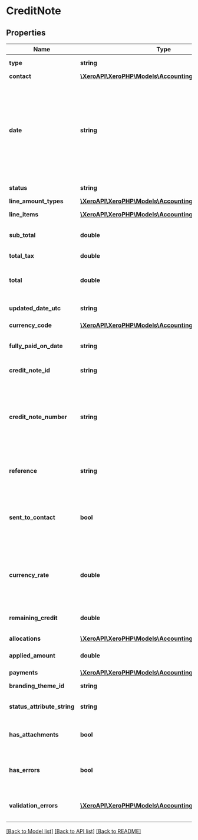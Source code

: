 # CreditNote

## Properties
Name | Type | Description | Notes
------------ | ------------- | ------------- | -------------
**type** | **string** | See Credit Note Types | [optional] 
**contact** | [**\XeroAPI\XeroPHP\Models\Accounting\Contact**](Contact.md) |  | [optional] 
**date** | **string** | The date the credit note is issued YYYY-MM-DD. If the Date element is not specified then it will default to the current date based on the timezone setting of the organisation | [optional] 
**status** | **string** | See Credit Note Status Codes | [optional] 
**line_amount_types** | [**\XeroAPI\XeroPHP\Models\Accounting\LineAmountTypes**](LineAmountTypes.md) |  | [optional] 
**line_items** | [**\XeroAPI\XeroPHP\Models\Accounting\LineItem[]**](LineItem.md) | See Invoice Line Items | [optional] 
**sub_total** | **double** | The subtotal of the credit note excluding taxes | [optional] 
**total_tax** | **double** | The total tax on the credit note | [optional] 
**total** | **double** | The total of the Credit Note(subtotal + total tax) | [optional] 
**updated_date_utc** | **string** | UTC timestamp of last update to the credit note | [optional] 
**currency_code** | [**\XeroAPI\XeroPHP\Models\Accounting\CurrencyCode**](CurrencyCode.md) |  | [optional] 
**fully_paid_on_date** | **string** | Date when credit note was fully paid(UTC format) | [optional] 
**credit_note_id** | **string** | Xero generated unique identifier | [optional] 
**credit_note_number** | **string** | ACCRECCREDIT – Unique alpha numeric code identifying credit note (when missing will auto-generate from your Organisation Invoice Settings) | [optional] 
**reference** | **string** | ACCRECCREDIT only – additional reference number | [optional] 
**sent_to_contact** | **bool** | boolean to indicate if a credit note has been sent to a contact via  the Xero app (currently read only) | [optional] 
**currency_rate** | **double** | The currency rate for a multicurrency invoice. If no rate is specified, the XE.com day rate is used | [optional] 
**remaining_credit** | **double** | The remaining credit balance on the Credit Note | [optional] 
**allocations** | [**\XeroAPI\XeroPHP\Models\Accounting\Allocation[]**](Allocation.md) | See Allocations | [optional] 
**applied_amount** | **double** | The amount of applied to an invoice | [optional] 
**payments** | [**\XeroAPI\XeroPHP\Models\Accounting\Payment[]**](Payment.md) | See Payments | [optional] 
**branding_theme_id** | **string** | See BrandingThemes | [optional] 
**status_attribute_string** | **string** | A string to indicate if a invoice status | [optional] 
**has_attachments** | **bool** | boolean to indicate if a credit note has an attachment | [optional] [default to false]
**has_errors** | **bool** | A boolean to indicate if a credit note has an validation errors | [optional] [default to false]
**validation_errors** | [**\XeroAPI\XeroPHP\Models\Accounting\ValidationError[]**](ValidationError.md) | Displays array of validation error messages from the API | [optional] 

[[Back to Model list]](../README.md#documentation-for-models) [[Back to API list]](../README.md#documentation-for-api-endpoints) [[Back to README]](../README.md)


